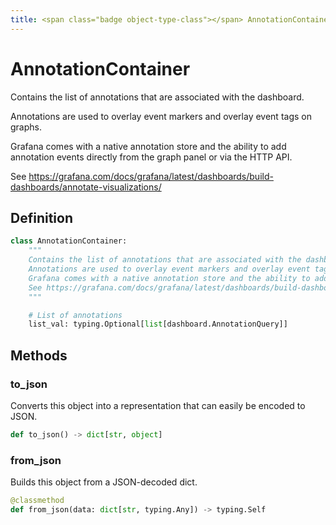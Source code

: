 ```yaml
---
title: <span class="badge object-type-class"></span> AnnotationContainer
---
```

# <span class="badge object-type-class"></span> AnnotationContainer

Contains the list of annotations that are associated with the dashboard.

Annotations are used to overlay event markers and overlay event tags on graphs.

Grafana comes with a native annotation store and the ability to add annotation events directly from the graph panel or via the HTTP API.

See https://grafana.com/docs/grafana/latest/dashboards/build-dashboards/annotate-visualizations/

## Definition

```python
class AnnotationContainer:
    """
    Contains the list of annotations that are associated with the dashboard.
    Annotations are used to overlay event markers and overlay event tags on graphs.
    Grafana comes with a native annotation store and the ability to add annotation events directly from the graph panel or via the HTTP API.
    See https://grafana.com/docs/grafana/latest/dashboards/build-dashboards/annotate-visualizations/
    """

    # List of annotations
    list_val: typing.Optional[list[dashboard.AnnotationQuery]]
```
## Methods

### <span class="badge object-method"></span> to_json

Converts this object into a representation that can easily be encoded to JSON.

```python
def to_json() -> dict[str, object]
```

### <span class="badge object-method"></span> from_json

Builds this object from a JSON-decoded dict.

```python
@classmethod
def from_json(data: dict[str, typing.Any]) -> typing.Self
```

